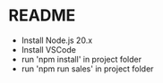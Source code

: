 # README

* Install Node.js 20.x
* Install VSCode
* run 'npm install' in project folder
* run 'npm run sales' in project folder